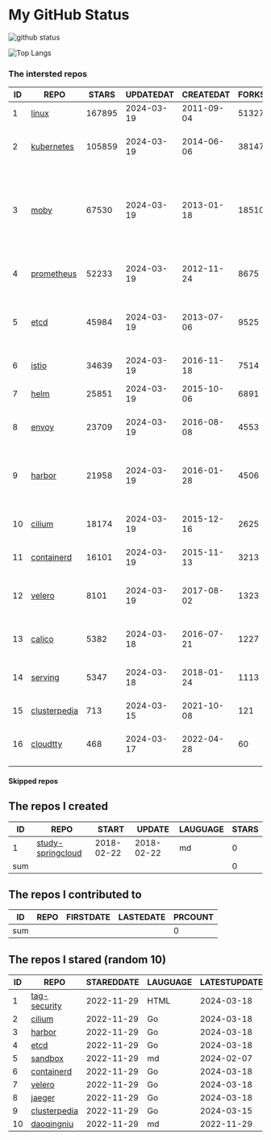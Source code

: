 # My GitHub Status

<img src="https://github-readme-stats-1.yihong0618.vercel.app/api?username=daoqingniu&show_icons=true&&&hide_title=true&count_private=true" alt="github status" />

![Top Langs](https://github-readme-stats-1.yihong0618.vercel.app/api/top-langs/?username=daoqingniu&layout=compact)

<!--START_SECTION:github_repos-->
### The intersted repos
| ID |                              REPO                               | STARS  | UPDATEDAT  | CREATEDAT  | FORKSCOUNT |                                                DESCRIPTIONS                                                |
|----|-----------------------------------------------------------------|--------|------------|------------|------------|------------------------------------------------------------------------------------------------------------|
|  1 | [linux](https://github.com/torvalds/linux)                      | 167895 | 2024-03-19 | 2011-09-04 |      51327 | Linux kernel source tree                                                                                   |
|  2 | [kubernetes](https://github.com/kubernetes/kubernetes)          | 105859 | 2024-03-19 | 2014-06-06 |      38147 | Production-Grade Container Scheduling and Management                                                       |
|  3 | [moby](https://github.com/moby/moby)                            |  67530 | 2024-03-19 | 2013-01-18 |      18510 | The Moby Project - a collaborative project for the container ecosystem to assemble container-based systems |
|  4 | [prometheus](https://github.com/prometheus/prometheus)          |  52233 | 2024-03-19 | 2012-11-24 |       8675 | The Prometheus monitoring system and time series database.                                                 |
|  5 | [etcd](https://github.com/etcd-io/etcd)                         |  45984 | 2024-03-19 | 2013-07-06 |       9525 | Distributed reliable key-value store for the most critical data of a distributed system                    |
|  6 | [istio](https://github.com/istio/istio)                         |  34639 | 2024-03-19 | 2016-11-18 |       7514 | Connect, secure, control, and observe services.                                                            |
|  7 | [helm](https://github.com/helm/helm)                            |  25851 | 2024-03-19 | 2015-10-06 |       6891 | The Kubernetes Package Manager                                                                             |
|  8 | [envoy](https://github.com/envoyproxy/envoy)                    |  23709 | 2024-03-19 | 2016-08-08 |       4553 | Cloud-native high-performance edge/middle/service proxy                                                    |
|  9 | [harbor](https://github.com/goharbor/harbor)                    |  21958 | 2024-03-19 | 2016-01-28 |       4506 | An open source trusted cloud native registry project that stores, signs, and scans content.                |
| 10 | [cilium](https://github.com/cilium/cilium)                      |  18174 | 2024-03-19 | 2015-12-16 |       2625 | eBPF-based Networking, Security, and Observability                                                         |
| 11 | [containerd](https://github.com/containerd/containerd)          |  16101 | 2024-03-19 | 2015-11-13 |       3213 | An open and reliable container runtime                                                                     |
| 12 | [velero](https://github.com/vmware-tanzu/velero)                |   8101 | 2024-03-19 | 2017-08-02 |       1323 | Backup and migrate Kubernetes applications and their persistent volumes                                    |
| 13 | [calico](https://github.com/projectcalico/calico)               |   5382 | 2024-03-18 | 2016-07-21 |       1227 | Cloud native networking and network security                                                               |
| 14 | [serving](https://github.com/knative/serving)                   |   5347 | 2024-03-18 | 2018-01-24 |       1113 | Kubernetes-based, scale-to-zero, request-driven compute                                                    |
| 15 | [clusterpedia](https://github.com/clusterpedia-io/clusterpedia) |    713 | 2024-03-15 | 2021-10-08 |        121 | The Encyclopedia of Kubernetes clusters                                                                    |
| 16 | [cloudtty](https://github.com/cloudtty/cloudtty)                |    468 | 2024-03-17 | 2022-04-28 |         60 | A Friendly Kubernetes CloudShell (Web Terminal) !                                                          |



#### Skipped repos
<!--END_SECTION:github_repos-->

<!--START_SECTION:my_github-->
## The repos I created
| ID  |                                 REPO                                 |   START    |   UPDATE   | LAUGUAGE | STARS |
|-----|----------------------------------------------------------------------|------------|------------|----------|-------|
|   1 | [study-springcloud](https://github.com/daoqingniu/study-springcloud) | 2018-02-22 | 2018-02-22 | md       |     0 |
| sum |                                                                      |            |            |          |     0 |

## The repos I contributed to
| ID  | REPO | FIRSTDATE | LASTEDATE | PRCOUNT |
|-----|------|-----------|-----------|---------|
| sum |      |           |           |       0 |

## The repos I stared (random 10)
| ID |                              REPO                               | STAREDDATE | LAUGUAGE | LATESTUPDATE |
|----|-----------------------------------------------------------------|------------|----------|--------------|
|  1 | [tag-security](https://github.com/cncf/tag-security)            | 2022-11-29 | HTML     | 2024-03-18   |
|  2 | [cilium](https://github.com/cilium/cilium)                      | 2022-11-29 | Go       | 2024-03-18   |
|  3 | [harbor](https://github.com/goharbor/harbor)                    | 2022-11-29 | Go       | 2024-03-18   |
|  4 | [etcd](https://github.com/etcd-io/etcd)                         | 2022-11-29 | Go       | 2024-03-18   |
|  5 | [sandbox](https://github.com/cncf/sandbox)                      | 2022-11-29 | md       | 2024-02-07   |
|  6 | [containerd](https://github.com/containerd/containerd)          | 2022-11-29 | Go       | 2024-03-18   |
|  7 | [velero](https://github.com/vmware-tanzu/velero)                | 2022-11-29 | Go       | 2024-03-18   |
|  8 | [jaeger](https://github.com/jaegertracing/jaeger)               | 2022-11-29 | Go       | 2024-03-18   |
|  9 | [clusterpedia](https://github.com/clusterpedia-io/clusterpedia) | 2022-11-29 | Go       | 2024-03-15   |
| 10 | [daoqingniu](https://github.com/daoqingniu/daoqingniu)          | 2022-11-29 | md       | 2022-11-29   |

<!--END_SECTION:my_github-->
